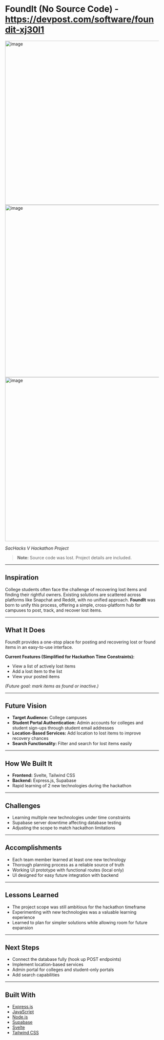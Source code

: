 # FoundIt (No Source Code) - https://devpost.com/software/foundit-xj30l1

<img width="806" height="537" alt="image" src="https://github.com/user-attachments/assets/5b421e8f-0e45-41b2-93a3-98cbe34a88bd" />
<img width="806" height="564" alt="image" src="https://github.com/user-attachments/assets/fd1165c6-2ea1-490a-90b4-54f4856987fb" />
<img width="806" height="537" alt="image" src="https://github.com/user-attachments/assets/02e4b4de-7572-4b12-b742-95b4ca52c89b" />

*SacHacks V Hackathon Project*

> **Note:** Source code was lost. Project details are included.

---

## Inspiration

College students often face the challenge of recovering lost items and finding their rightful owners. Existing solutions are scattered across platforms like Snapchat and Reddit, with no unified approach. **FoundIt** was born to unify this process, offering a simple, cross-platform hub for campuses to post, track, and recover lost items.

---

## What It Does

FoundIt provides a one-stop place for posting and recovering lost or found items in an easy-to-use interface.

**Current Features (Simplified for Hackathon Time Constraints):**

* View a list of actively lost items
* Add a lost item to the list
* View your posted items

*(Future goal: mark items as found or inactive.)*

---

## Future Vision

* **Target Audience:** College campuses
* **Student Portal Authentication:** Admin accounts for colleges and student sign-ups through student email addresses
* **Location-Based Services:** Add location to lost items to improve recovery chances
* **Search Functionality:** Filter and search for lost items easily

---

## How We Built It

* **Frontend:** Svelte, Tailwind CSS
* **Backend:** Express.js, Supabase
* Rapid learning of 2 new technologies during the hackathon

---

## Challenges

* Learning multiple new technologies under time constraints
* Supabase server downtime affecting database testing
* Adjusting the scope to match hackathon limitations

---

## Accomplishments

* Each team member learned at least one new technology
* Thorough planning process as a reliable source of truth
* Working UI prototype with functional routes (local only)
* UI designed for easy future integration with backend

---

## Lessons Learned

* The project scope was still ambitious for the hackathon timeframe
* Experimenting with new technologies was a valuable learning experience
* Learned to plan for simpler solutions while allowing room for future expansion

---

## Next Steps

* Connect the database fully (hook up POST endpoints)
* Implement location-based services
* Admin portal for colleges and student-only portals
* Add search capabilities

---

## Built With

* [Express.js](https://expressjs.com/)
* [JavaScript](https://developer.mozilla.org/en-US/docs/Web/JavaScript)
* [Node.js](https://nodejs.org/)
* [Supabase](https://supabase.com/)
* [Svelte](https://svelte.dev/)
* [Tailwind CSS](https://tailwindcss.com/)
